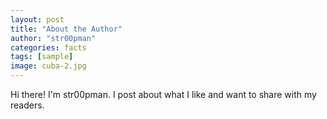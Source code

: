 ```yaml
---
layout: post
title: "About the Author"
author: "str00pman"
categories: facts
tags: [sample]
image: cuba-2.jpg
---
```


Hi there! I'm str00pman. I post about what I like and want to share with my readers.
